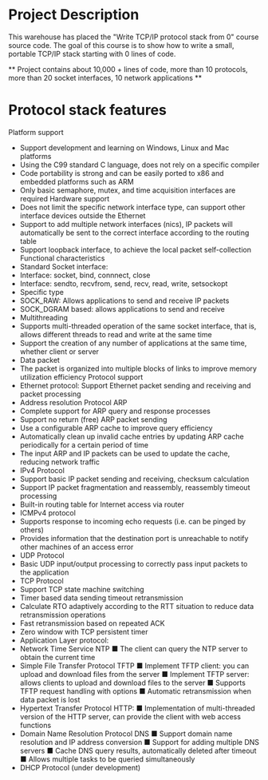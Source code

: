 # Project Description
This warehouse has placed the "Write TCP/IP protocol stack from 0" course source code. The goal of this course is to show how to write a small, portable TCP/IP stack starting with 0 lines of code.

** Project contains about 10,000 + lines of code, more than 10 protocols, more than 20 socket interfaces, 10 network applications **

# Protocol stack features
Platform support
* Support development and learning on Windows, Linux and Mac platforms
* Using the C99 standard C language, does not rely on a specific compiler
* Code portability is strong and can be easily ported to x86 and embedded platforms such as ARM
* Only basic semaphore, mutex, and time acquisition interfaces are required
Hardware support
* Does not limit the specific network interface type, can support other interface devices outside the Ethernet
* Support to add multiple network interfaces (nics), IP packets will automatically be sent to the correct interface according to the routing table
* Support loopback interface, to achieve the local packet self-collection
Functional characteristics
* Standard Socket interface:
* Interface: socket, bind, connnect, close
* Interface: sendto, recvfrom, send, recv, read, write, setsockopt
* Specific type
* SOCK_RAW: Allows applications to send and receive IP packets
* SOCK_DGRAM based: allows applications to send and receive
* Multithreading
* Supports multi-threaded operation of the same socket interface, that is, allows different threads to read and write at the same time
* Support the creation of any number of applications at the same time, whether client or server
* Data packet
* The packet is organized into multiple blocks of links to improve memory utilization efficiency
Protocol support
* Ethernet protocol: Support Ethernet packet sending and receiving and packet processing
* Address resolution Protocol ARP
* Complete support for ARP query and response processes
* Support no return (free) ARP packet sending
* Use a configurable ARP cache to improve query efficiency
* Automatically clean up invalid cache entries by updating ARP cache periodically for a certain period of time
* The input ARP and IP packets can be used to update the cache, reducing network traffic
* IPv4 Protocol
* Support basic IP packet sending and receiving, checksum calculation
* Support IP packet fragmentation and reassembly, reassembly timeout processing
* Built-in routing table for Internet access via router
* ICMPv4 protocol
* Supports response to incoming echo requests (i.e. can be pinged by others)
* Provides information that the destination port is unreachable to notify other machines of an access error
* UDP Protocol
* Basic UDP input/output processing to correctly pass input packets to the application
* TCP Protocol
* Support TCP state machine switching
* Timer based data sending timeout retransmission
* Calculate RTO adaptively according to the RTT situation to reduce data retransmission operations
* Fast retransmission based on repeated ACK
* Zero window with TCP persistent timer
* Application Layer protocol:
* Network Time Service NTP
■ The client can query the NTP server to obtain the current time
* Simple File Transfer Protocol TFTP
■ Implement TFTP client: you can upload and download files from the server
■ Implement TFTP server: allows clients to upload and download files to the server
■ Supports TFTP request handling with options
■ Automatic retransmission when data packet is lost
* Hypertext Transfer Protocol HTTP:
■ Implementation of multi-threaded version of the HTTP server, can provide the client with web access functions
* Domain Name Resolution Protocol DNS
■ Support domain name resolution and IP address conversion
■ Support for adding multiple DNS servers
■ Cache DNS query results, automatically deleted after timeout
■ Allows multiple tasks to be queried simultaneously
* DHCP Protocol (under development)

